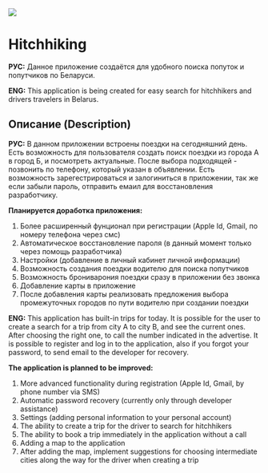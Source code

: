 <img src="https://img.shields.io/badge/Swift-UIKit-brightgreen">

# Hitchhiking

**РУС:** Данное приложение создаётся для удобного поиска попуток и попутчиков по Беларуси.

**ENG:** This application is being created for easy search for hitchhikers and drivers travelers in Belarus.

## Описание (Description)

**РУС:** В данном приложении встроены поездки на сегодняшний день. Есть возможность для пользователя создать поиск поездки из города А в город Б, и посмотреть актуальные. После выбора подходящей - позвонить по телефону, который указан в объявлении. Есть возможность зарегестрироваться и залогиниться в приложении, так же если забыли пароль, отправить емаил для восстановления разработчику.

 **Планируется доработка приложения:**  
 1) Более расширенный фунционал при регистрации (Apple Id, Gmail, по номеру телефона через смс)  
 2) Автоматическое восстановление пароля (в данный момент только через помощь разработчика)  
 3) Настройки (добавление в личный кабинет личной информации)  
 4) Возможность создания поездки водителю для поиска попутчиков  
 5) Возможность брониварония поездки сразу в приложении без звонка  
 6) Добавление карты в приложение  
 7) После добавления карты реализовать предложения выбора промежуточных городов по пути водителю при создании поездки  
 
 **ENG:** This application has built-in trips for today. It is possible for the user to create a search for a trip from city A to city B, and see the current ones. After choosing the right one, to call the number indicated in the advertise. It is possible to register and log in to the application, also if you forgot your password, to send email to the developer for recovery.
 
  **The application is planned to be improved:**  
  1) More advanced functionality during registration (Apple Id, Gmail, by phone number via SMS)  
  2) Automatic password recovery (currently only through developer assistance)  
  3) Settings (adding personal information to your personal account)  
  4) The ability to create a trip for the driver to search for hitchhikers  
  5) The ability to book a trip immediately in the application without a call  
  6) Adding a map to the application  
  7) After adding the map, implement suggestions for choosing intermediate cities along the way for the driver when creating a trip  
 
